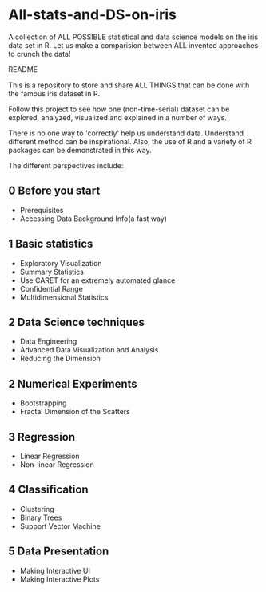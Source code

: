 # All-stats-and-DS-on-iris
A collection of ALL POSSIBLE statistical and data science models on the iris data set in R. Let us make a comparision between ALL invented approaches to crunch the data!

README

This is a repository to store and share ALL THINGS that can be done with the famous iris dataset in R.

Follow this project to see how one (non-time-serial) dataset can be explored, analyzed, visualized and explained in a number of ways.

There is no one way to 'correctly' help us understand data. Understand different method can be inspirational. Also, the use of R and a variety of R packages can be demonstrated in this way.


The different perspectives include:
## 0 Before you start
 - Prerequisites
 - Accessing Data Background Info(a fast way)
## 1 Basic statistics
 - Exploratory Visualization
 - Summary Statistics
 - Use CARET for an extremely automated glance
 - Confidential Range
 - Multidimensional Statistics
## 2 Data Science techniques
 - Data Engineering
 - Advanced Data Visualization and Analysis
 - Reducing the Dimension
## 2 Numerical Experiments
 - Bootstrapping
 - Fractal Dimension of the Scatters
## 3 Regression
 - Linear Regression
 - Non-linear Regression
## 4 Classification
 - Clustering
 - Binary Trees
 - Support Vector Machine
## 5 Data Presentation
 - Making Interactive UI
 - Making Interactive Plots


